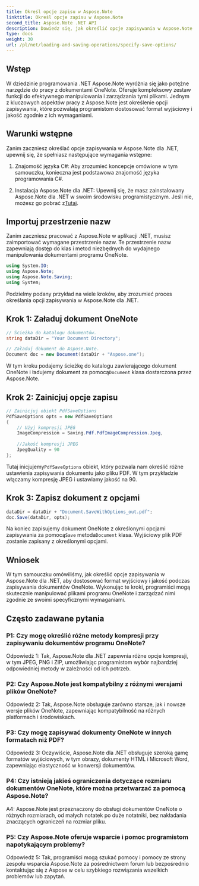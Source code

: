 ```yaml
---
title: Określ opcje zapisu w Aspose.Note
linktitle: Określ opcje zapisu w Aspose.Note
second_title: Aspose.Note .NET API
description: Dowiedz się, jak określić opcje zapisywania w Aspose.Note dla .NET, aby dostosować format wyjściowy i jakość dokumentów OneNote.
type: docs
weight: 30
url: /pl/net/loading-and-saving-operations/specify-save-options/
---
```

## Wstęp

W dziedzinie programowania .NET Aspose.Note wyróżnia się jako potężne narzędzie do pracy z dokumentami OneNote. Oferuje kompleksowy zestaw funkcji do efektywnego manipulowania i zarządzania tymi plikami. Jednym z kluczowych aspektów pracy z Aspose.Note jest określenie opcji zapisywania, które pozwalają programistom dostosować format wyjściowy i jakość zgodnie z ich wymaganiami.

## Warunki wstępne

Zanim zaczniesz określać opcje zapisywania w Aspose.Note dla .NET, upewnij się, że spełniasz następujące wymagania wstępne:

1. Znajomość języka C#: Aby zrozumieć koncepcje omówione w tym samouczku, konieczna jest podstawowa znajomość języka programowania C#.
   
2.  Instalacja Aspose.Note dla .NET: Upewnij się, że masz zainstalowany Aspose.Note dla .NET w swoim środowisku programistycznym. Jeśli nie, możesz go pobrać z[Tutaj](https://releases.aspose.com/note/net/).

## Importuj przestrzenie nazw

Zanim zaczniesz pracować z Aspose.Note w aplikacji .NET, musisz zaimportować wymagane przestrzenie nazw. Te przestrzenie nazw zapewniają dostęp do klas i metod niezbędnych do wydajnego manipulowania dokumentami programu OneNote.

```csharp
using System.IO;
using Aspose.Note;
using Aspose.Note.Saving;
using System;
```

Podzielmy podany przykład na wiele kroków, aby zrozumieć proces określania opcji zapisywania w Aspose.Note dla .NET.

## Krok 1: Załaduj dokument OneNote

```csharp
// Ścieżka do katalogu dokumentów.
string dataDir = "Your Document Directory";

// Załaduj dokument do Aspose.Note.
Document doc = new Document(dataDir + "Aspose.one");
```

 W tym kroku podajemy ścieżkę do katalogu zawierającego dokument OneNote i ładujemy dokument za pomocą`Document` klasa dostarczona przez Aspose.Note.

## Krok 2: Zainicjuj opcje zapisu

```csharp
// Zainicjuj obiekt PdfSaveOptions
PdfSaveOptions opts = new PdfSaveOptions
{
    // Użyj kompresji JPEG
    ImageCompression = Saving.Pdf.PdfImageCompression.Jpeg,
    
    //Jakość kompresji JPEG
    JpegQuality = 90
};
```

 Tutaj inicjujemy`PdfSaveOptions` obiekt, który pozwala nam określić różne ustawienia zapisywania dokumentu jako pliku PDF. W tym przykładzie włączamy kompresję JPEG i ustawiamy jakość na 90.

## Krok 3: Zapisz dokument z opcjami

```csharp
dataDir = dataDir + "Document.SaveWithOptions_out.pdf";
doc.Save(dataDir, opts);
```

 Na koniec zapisujemy dokument OneNote z określonymi opcjami zapisywania za pomocą`Save` metoda`Document` klasa. Wyjściowy plik PDF zostanie zapisany z określonymi opcjami.

## Wniosek

W tym samouczku omówiliśmy, jak określić opcje zapisywania w Aspose.Note dla .NET, aby dostosować format wyjściowy i jakość podczas zapisywania dokumentów OneNote. Wykonując te kroki, programiści mogą skutecznie manipulować plikami programu OneNote i zarządzać nimi zgodnie ze swoimi specyficznymi wymaganiami.

## Często zadawane pytania

### P1: Czy mogę określić różne metody kompresji przy zapisywaniu dokumentów programu OneNote?

Odpowiedź 1: Tak, Aspose.Note dla .NET zapewnia różne opcje kompresji, w tym JPEG, PNG i ZIP, umożliwiając programistom wybór najbardziej odpowiedniej metody w zależności od ich potrzeb.

### P2: Czy Aspose.Note jest kompatybilny z różnymi wersjami plików OneNote?

Odpowiedź 2: Tak, Aspose.Note obsługuje zarówno starsze, jak i nowsze wersje plików OneNote, zapewniając kompatybilność na różnych platformach i środowiskach.

### P3: Czy mogę zapisywać dokumenty OneNote w innych formatach niż PDF?

Odpowiedź 3: Oczywiście, Aspose.Note dla .NET obsługuje szeroką gamę formatów wyjściowych, w tym obrazy, dokumenty HTML i Microsoft Word, zapewniając elastyczność w konwersji dokumentów.

### P4: Czy istnieją jakieś ograniczenia dotyczące rozmiaru dokumentów OneNote, które można przetwarzać za pomocą Aspose.Note?

A4: Aspose.Note jest przeznaczony do obsługi dokumentów OneNote o różnych rozmiarach, od małych notatek po duże notatniki, bez nakładania znaczących ograniczeń na rozmiar pliku.

### P5: Czy Aspose.Note oferuje wsparcie i pomoc programistom napotykającym problemy?

Odpowiedź 5: Tak, programiści mogą szukać pomocy i pomocy ze strony zespołu wsparcia Aspose.Note za pośrednictwem forum lub bezpośrednio kontaktując się z Aspose w celu szybkiego rozwiązania wszelkich problemów lub zapytań.